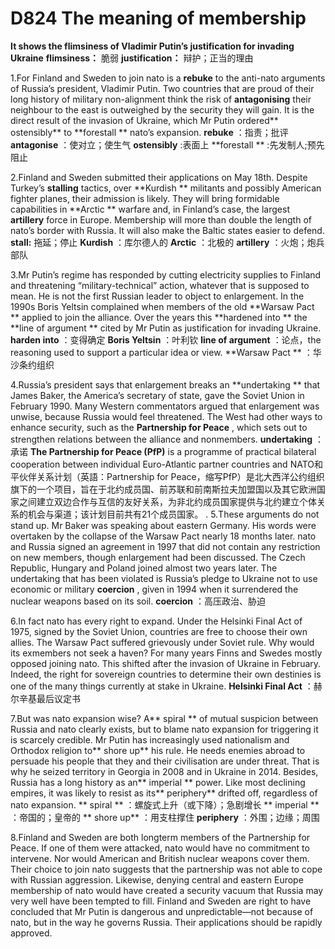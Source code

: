 # D824  The meaning of membership
**It shows the flimsiness of Vladimir Putin’s justification for invading Ukraine** 
**flimsiness：** 脆弱
**justification：** 辩护；正当的理由

1.For Finland and Sweden to join nato is a **rebuke**  to the anti-nato arguments of Russia’s president, Vladimir Putin. Two countries that are proud of their long history of military non-alignment think the risk of **antagonising**  their neighbour to the east is outweighed by the security they will gain. It is the direct result of the invasion of Ukraine, which Mr Putin ordered** ostensibly**  to **forestall ** nato’s expansion. 
**rebuke** ：指责；批评
**antagonise** ：使对立；使生气
**ostensibly** :表面上
**forestall ** :先发制人;预先阻止

2.Finland and Sweden submitted their applications on May 18th. Despite Turkey’s **stalling**  tactics, over **Kurdish ** militants and possibly American fighter planes, their admission is likely. They will bring formidable capabilities in **Arctic ** warfare and, in Finland’s case, the largest **artillery**  force in Europe. Membership will more than double the length of nato’s border with Russia. It will also make the Baltic states easier to defend.
**stall:** 拖延；停止
**Kurdish** ：库尔德人的
**Arctic** ：北极的
**artillery** ：火炮；炮兵部队

3.Mr Putin’s regime has responded by cutting electricity supplies to Finland and threatening “military-­technical” action, whatever that is supposed to mean. He is not the first Russian leader to object to enlargement. In the 1990s Boris Yeltsin complained when members of the old **Warsaw Pact ** applied to join the alliance. Over the years this **hardened into ** the **line of argument ** cited by Mr Putin as justification for invading Ukraine.
**harden into** ：变得确定
**Boris Yeltsin** ：叶利钦
**line of argument** ：论点，the reasoning used to support a particular idea or view.
**Warsaw Pact ** ：华沙条约组织

4.Russia’s president says that enlargement breaks an **undertaking ** that James Baker, the America’s secretary of state, gave the Soviet Union in February 1990. Many Western commentators argued that enlargement was unwise, because Russia would feel threatened. The West had other ways to enhance security, such as the **Partnership for Peace** , which sets out to strengthen relations between the alliance and non­members.
**undertaking** ：承诺
**The Partnership for Peace (PfP)**  is a programme of practical bilateral cooperation between individual Euro-Atlantic partner countries and NATO和平伙伴关系计划（英語：Partnership for Peace，缩写PfP）是北大西洋公约组织旗下的一个项目，旨在于北约成员国、前苏联和前南斯拉夫加盟国以及其它欧洲国家之间建立双边合作与互信的友好关系，为非北约成员国家提供与北约建立个体关系的机会与渠道；该计划目前共有21个成员国家。
. 
5.These arguments do not stand up. Mr Baker was speaking about eastern Germany. His words were overtaken by the collapse of the Warsaw Pact nearly 18 months later. nato and Russia signed an agreement in 1997 that did not contain any restriction on new members, though enlargement had been discussed. The Czech Republic, Hungary and Poland joined almost two years later. The undertaking that has been violated is Russia’s pledge to Ukraine not to use economic or military **coercion** , given in 1994 when it surrendered the nuclear weapons based on its soil. 
**coercion** ：高压政治、胁迫

6.In fact nato has every right to expand. Under the Helsinki Final Act of 1975, signed by the Soviet Union, countries are free to choose their own allies. The Warsaw Pact suffered grievously under Soviet rule. Why would its ex­members not seek a haven? For many years Finns and Swedes mostly opposed joining nato. This shifted after the invasion of Ukraine in February. Indeed, the right for sovereign countries to determine their own destinies is one of the many things currently at stake in Ukraine.
**Helsinki Final Act** ：赫尔辛基最后议定书

7.But was nato expansion wise? A** spiral ** of mutual suspicion between Russia and nato clearly exists, but to blame  nato expansion for triggering it is scarcely credible. Mr Putin has increasingly used nationalism and Orthodox religion to** shore up**  his rule. He needs enemies abroad to persuade his people that they and their civilisation are under threat. That is why he seized territory in Georgia in 2008 and in Ukraine in 2014. Besides, Russia has a long history as an** imperial ** power. Like most declining empires, it was likely to resist as its** periphery**  drifted off, regardless of nato expansion.
** spiral ** ：螺旋式上升（或下降）；急剧增长
** imperial ** ：帝国的；皇帝的
** shore up** ：用支柱撑住
 **periphery** ：外围；边缘；周围

8.Finland and Sweden are both long­term members of the Partnership for Peace. If one of them were attacked, nato would have no commitment to intervene. Nor would American and British nuclear weapons cover them. Their choice to join nato suggests that the partnership was not able to cope with Russian aggression. Likewise, denying central and eastern Europe membership of nato would have created a security vacuum that Russia may very well have been tempted to fill. Finland and Sweden are right to have concluded that Mr Putin is dangerous and unpredictable—not because of nato, but in the way he governs Russia. Their applications should be rapidly approved.

